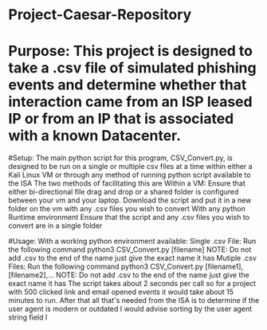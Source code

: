 # Project-Caesar-Repository
# Purpose: This project is designed to take a .csv file of simulated phishing events and determine whether that interaction came from an ISP leased IP or from an IP that is associated with a known Datacenter. 

#Setup:
  The main python script for this program, CSV_Convert.py, is designed to be run on a single or multiple csv files at a time within either a Kali Linux VM or through any method of running python script available to the ISA
The two methods of facilitating this are
  Within a VM:
      Ensure that either bi-directional file drag and drop or a shared folder is configured between your vm and your laptop.
      Download the script and put it in a new folder on the vm with any .csv files you wish to convert
  With any python Runtime environment
      Ensure that the script and any .csv files you wish to convert are in a single folder
      
#Usage:
  With a working python environment available:
      Single .csv File: 
            Run the following command
            python3 CSV_Convert.py [filename]
            NOTE: Do not add .csv to the end of the name just give the exact name it has
      Mutiple .csv Files:
            Run the following command
            python3 CSV_Convert.py [filename1], [filename2],...
            NOTE: Do not add .csv to the end of the name just give the exact name it has
      The script takes about 2 seconds per call so for a project with 500 clicked link and email opened events it would take about 15 minutes to run.
      After that all that's needed from the ISA is to determine if the user agent is modern or outdated 
        I would advise sorting by the user agent string field I

  
      
  
  
